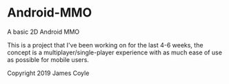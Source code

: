 # Android-MMO
A basic 2D Android MMO

This is a project that I've been working on for the last 4-6 weeks, the concept is a multiplayer/single-player experience with as much ease of use as possible for mobile users.

Copyright 2019 James Coyle
